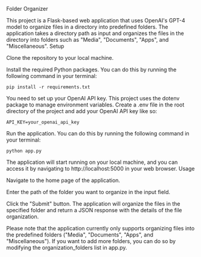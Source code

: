 Folder Organizer

This project is a Flask-based web application that uses OpenAI's GPT-4 model to organize files in a directory into predefined folders. The application takes a directory path as input and organizes the files in the directory into folders such as "Media", "Documents", "Apps", and "Miscellaneous".
Setup

Clone the repository to your local machine.

Install the required Python packages. You can do this by running the following command in your terminal:

```
pip install -r requirements.txt
```

You need to set up your OpenAI API key. This project uses the dotenv package to manage environment variables. Create a .env file in the root directory of the project and add your OpenAI API key like so:

```
API_KEY=your_openai_api_key
```

Run the application. You can do this by running the following command in your terminal:

```
python app.py
```

The application will start running on your local machine, and you can access it by navigating to http://localhost:5000 in your web browser.
Usage

Navigate to the home page of the application.

Enter the path of the folder you want to organize in the input field.

Click the "Submit" button. The application will organize the files in the specified folder and return a JSON response with the details of the file organization.

Please note that the application currently only supports organizing files into the predefined folders ("Media", "Documents", "Apps", and "Miscellaneous"). If you want to add more folders, you can do so by modifying the organization_folders list in app.py.